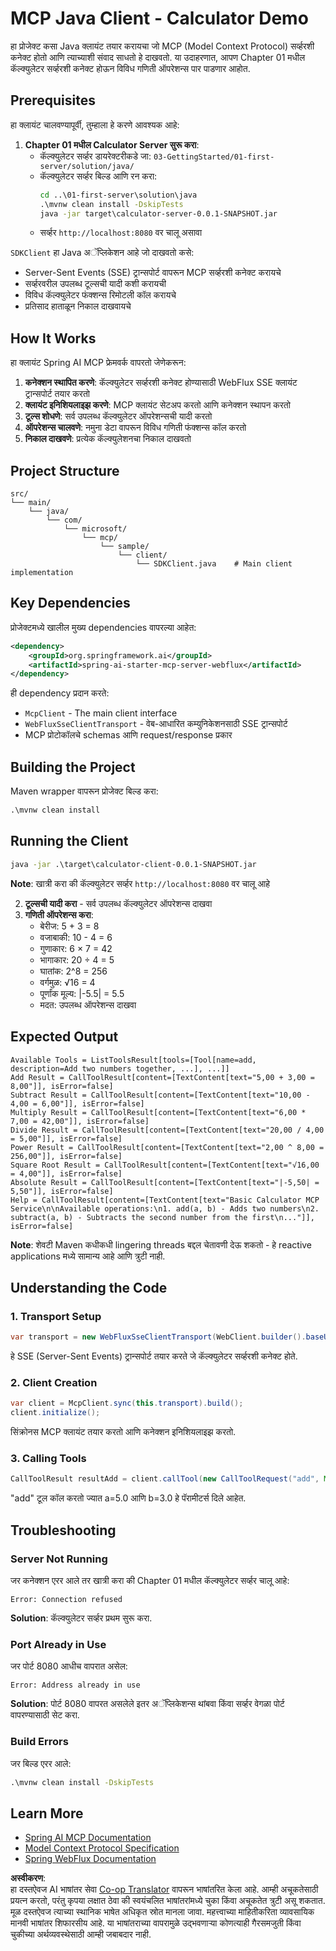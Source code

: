 <!--
CO_OP_TRANSLATOR_METADATA:
{
  "original_hash": "7074b9f4c8cd147c1c10f569d8508c82",
  "translation_date": "2025-06-11T13:08:31+00:00",
  "source_file": "03-GettingStarted/02-client/solution/java/README.md",
  "language_code": "mr"
}
-->
# MCP Java Client - Calculator Demo

हा प्रोजेक्ट कसा Java क्लायंट तयार करायचा जो MCP (Model Context Protocol) सर्व्हरशी कनेक्ट होतो आणि त्याच्याशी संवाद साधतो हे दाखवतो. या उदाहरणात, आपण Chapter 01 मधील कॅल्क्युलेटर सर्व्हरशी कनेक्ट होऊन विविध गणिती ऑपरेशन्स पार पाडणार आहोत.

## Prerequisites

हा क्लायंट चालवण्यापूर्वी, तुम्हाला हे करणे आवश्यक आहे:

1. **Chapter 01 मधील Calculator Server सुरू करा**:
   - कॅल्क्युलेटर सर्व्हर डायरेक्टरीकडे जा: `03-GettingStarted/01-first-server/solution/java/`
   - कॅल्क्युलेटर सर्व्हर बिल्ड आणि रन करा:
     ```cmd
     cd ..\01-first-server\solution\java
     .\mvnw clean install -DskipTests
     java -jar target\calculator-server-0.0.1-SNAPSHOT.jar
     ```
   - सर्व्हर `http://localhost:8080` वर चालू असावा

`SDKClient` हा Java अॅप्लिकेशन आहे जो दाखवतो कसे:
- Server-Sent Events (SSE) ट्रान्सपोर्ट वापरून MCP सर्व्हरशी कनेक्ट करायचे
- सर्व्हरवरील उपलब्ध टूल्सची यादी कशी करायची
- विविध कॅल्क्युलेटर फंक्शन्स रिमोटली कॉल करायचे
- प्रतिसाद हाताळून निकाल दाखवायचे

## How It Works

हा क्लायंट Spring AI MCP फ्रेमवर्क वापरतो जेणेकरून:

1. **कनेक्शन स्थापित करणे**: कॅल्क्युलेटर सर्व्हरशी कनेक्ट होण्यासाठी WebFlux SSE क्लायंट ट्रान्सपोर्ट तयार करतो
2. **क्लायंट इनिशियलाइझ करणे**: MCP क्लायंट सेटअप करतो आणि कनेक्शन स्थापन करतो
3. **टूल्स शोधणे**: सर्व उपलब्ध कॅल्क्युलेटर ऑपरेशन्सची यादी करतो
4. **ऑपरेशन्स चालवणे**: नमुना डेटा वापरून विविध गणिती फंक्शन्स कॉल करतो
5. **निकाल दाखवणे**: प्रत्येक कॅल्क्युलेशनचा निकाल दाखवतो

## Project Structure

```
src/
└── main/
    └── java/
        └── com/
            └── microsoft/
                └── mcp/
                    └── sample/
                        └── client/
                            └── SDKClient.java    # Main client implementation
```

## Key Dependencies

प्रोजेक्टमध्ये खालील मुख्य dependencies वापरल्या आहेत:

```xml
<dependency>
    <groupId>org.springframework.ai</groupId>
    <artifactId>spring-ai-starter-mcp-server-webflux</artifactId>
</dependency>
```

ही dependency प्रदान करते:
- `McpClient` - The main client interface
- `WebFluxSseClientTransport` - वेब-आधारित कम्युनिकेशनसाठी SSE ट्रान्सपोर्ट
- MCP प्रोटोकॉलचे schemas आणि request/response प्रकार

## Building the Project

Maven wrapper वापरून प्रोजेक्ट बिल्ड करा:

```cmd
.\mvnw clean install
```

## Running the Client

```cmd
java -jar .\target\calculator-client-0.0.1-SNAPSHOT.jar
```

**Note**: खात्री करा की कॅल्क्युलेटर सर्व्हर `http://localhost:8080` वर चालू आहे

2. **टूल्सची यादी करा** - सर्व उपलब्ध कॅल्क्युलेटर ऑपरेशन्स दाखवा  
3. **गणिती ऑपरेशन्स करा**:
   - बेरीज: 5 + 3 = 8
   - वजाबाकी: 10 - 4 = 6
   - गुणाकार: 6 × 7 = 42
   - भागाकार: 20 ÷ 4 = 5
   - घातांक: 2^8 = 256
   - वर्गमुळ: √16 = 4
   - पूर्णांक मूल्य: |-5.5| = 5.5
   - मदत: उपलब्ध ऑपरेशन्स दाखवा

## Expected Output

```
Available Tools = ListToolsResult[tools=[Tool[name=add, description=Add two numbers together, ...], ...]]
Add Result = CallToolResult[content=[TextContent[text="5,00 + 3,00 = 8,00"]], isError=false]
Subtract Result = CallToolResult[content=[TextContent[text="10,00 - 4,00 = 6,00"]], isError=false]
Multiply Result = CallToolResult[content=[TextContent[text="6,00 * 7,00 = 42,00"]], isError=false]
Divide Result = CallToolResult[content=[TextContent[text="20,00 / 4,00 = 5,00"]], isError=false]
Power Result = CallToolResult[content=[TextContent[text="2,00 ^ 8,00 = 256,00"]], isError=false]
Square Root Result = CallToolResult[content=[TextContent[text="√16,00 = 4,00"]], isError=false]
Absolute Result = CallToolResult[content=[TextContent[text="|-5,50| = 5,50"]], isError=false]
Help = CallToolResult[content=[TextContent[text="Basic Calculator MCP Service\n\nAvailable operations:\n1. add(a, b) - Adds two numbers\n2. subtract(a, b) - Subtracts the second number from the first\n..."]], isError=false]
```

**Note**: शेवटी Maven कधीकधी lingering threads बद्दल चेतावणी देऊ शकतो - हे reactive applications मध्ये सामान्य आहे आणि त्रुटी नाही.

## Understanding the Code

### 1. Transport Setup
```java
var transport = new WebFluxSseClientTransport(WebClient.builder().baseUrl("http://localhost:8080"));
```  
हे SSE (Server-Sent Events) ट्रान्सपोर्ट तयार करते जे कॅल्क्युलेटर सर्व्हरशी कनेक्ट होते.

### 2. Client Creation
```java
var client = McpClient.sync(this.transport).build();
client.initialize();
```  
सिंक्रोनस MCP क्लायंट तयार करतो आणि कनेक्शन इनिशियलाइझ करतो.

### 3. Calling Tools
```java
CallToolResult resultAdd = client.callTool(new CallToolRequest("add", Map.of("a", 5.0, "b", 3.0)));
```  
"add" टूल कॉल करतो ज्यात a=5.0 आणि b=3.0 हे पॅरामीटर्स दिले आहेत.

## Troubleshooting

### Server Not Running  
जर कनेक्शन एरर आले तर खात्री करा की Chapter 01 मधील कॅल्क्युलेटर सर्व्हर चालू आहे:  
```
Error: Connection refused
```  
**Solution**: कॅल्क्युलेटर सर्व्हर प्रथम सुरू करा.

### Port Already in Use  
जर पोर्ट 8080 आधीच वापरात असेल:  
```
Error: Address already in use
```  
**Solution**: पोर्ट 8080 वापरत असलेले इतर अॅप्लिकेशन्स थांबवा किंवा सर्व्हर वेगळा पोर्ट वापरण्यासाठी सेट करा.

### Build Errors  
जर बिल्ड एरर आले:  
```cmd
.\mvnw clean install -DskipTests
```

## Learn More

- [Spring AI MCP Documentation](https://docs.spring.io/spring-ai/reference/api/mcp/)
- [Model Context Protocol Specification](https://modelcontextprotocol.io/)
- [Spring WebFlux Documentation](https://docs.spring.io/spring-framework/docs/current/reference/html/web-reactive.html)

**अस्वीकरण**:  
हा दस्तऐवज AI भाषांतर सेवा [Co-op Translator](https://github.com/Azure/co-op-translator) वापरून भाषांतरित केला आहे. आम्ही अचूकतेसाठी प्रयत्न करतो, परंतु कृपया लक्षात ठेवा की स्वयंचलित भाषांतरांमध्ये चुका किंवा अचूकतेत त्रुटी असू शकतात. मूळ दस्तऐवज त्याच्या स्थानिक भाषेत अधिकृत स्रोत मानला जावा. महत्त्वाच्या माहितीकरिता व्यावसायिक मानवी भाषांतर शिफारसीय आहे. या भाषांतराच्या वापरामुळे उद्भवणाऱ्या कोणत्याही गैरसमजुती किंवा चुकीच्या अर्थव्यवस्थेसाठी आम्ही जबाबदार नाही.